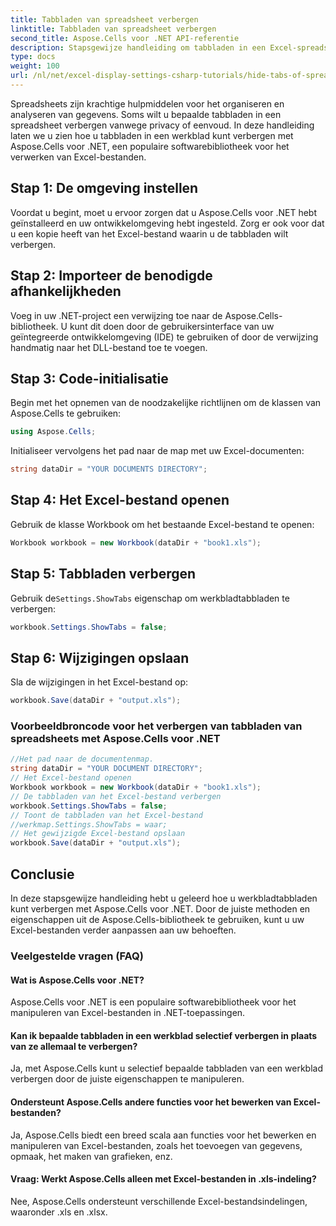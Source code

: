```yaml
---
title: Tabbladen van spreadsheet verbergen
linktitle: Tabbladen van spreadsheet verbergen
second_title: Aspose.Cells voor .NET API-referentie
description: Stapsgewijze handleiding om tabbladen in een Excel-spreadsheet te verbergen met Aspose.Cells voor .NET.
type: docs
weight: 100
url: /nl/net/excel-display-settings-csharp-tutorials/hide-tabs-of-spreadsheet/
---
```

Spreadsheets zijn krachtige hulpmiddelen voor het organiseren en analyseren van gegevens. Soms wilt u bepaalde tabbladen in een spreadsheet verbergen vanwege privacy of eenvoud. In deze handleiding laten we u zien hoe u tabbladen in een werkblad kunt verbergen met Aspose.Cells voor .NET, een populaire softwarebibliotheek voor het verwerken van Excel-bestanden.

## Stap 1: De omgeving instellen

Voordat u begint, moet u ervoor zorgen dat u Aspose.Cells voor .NET hebt geïnstalleerd en uw ontwikkelomgeving hebt ingesteld. Zorg er ook voor dat u een kopie heeft van het Excel-bestand waarin u de tabbladen wilt verbergen.

## Stap 2: Importeer de benodigde afhankelijkheden

Voeg in uw .NET-project een verwijzing toe naar de Aspose.Cells-bibliotheek. U kunt dit doen door de gebruikersinterface van uw geïntegreerde ontwikkelomgeving (IDE) te gebruiken of door de verwijzing handmatig naar het DLL-bestand toe te voegen.

## Stap 3: Code-initialisatie

Begin met het opnemen van de noodzakelijke richtlijnen om de klassen van Aspose.Cells te gebruiken:

```csharp
using Aspose.Cells;
```

Initialiseer vervolgens het pad naar de map met uw Excel-documenten:

```csharp
string dataDir = "YOUR DOCUMENTS DIRECTORY";
```

## Stap 4: Het Excel-bestand openen

Gebruik de klasse Workbook om het bestaande Excel-bestand te openen:

```csharp
Workbook workbook = new Workbook(dataDir + "book1.xls");
```

## Stap 5: Tabbladen verbergen

 Gebruik de`Settings.ShowTabs` eigenschap om werkbladtabbladen te verbergen:

```csharp
workbook.Settings.ShowTabs = false;
```

## Stap 6: Wijzigingen opslaan

Sla de wijzigingen in het Excel-bestand op:

```csharp
workbook.Save(dataDir + "output.xls");
```

### Voorbeeldbroncode voor het verbergen van tabbladen van spreadsheets met Aspose.Cells voor .NET 
```csharp
//Het pad naar de documentenmap.
string dataDir = "YOUR DOCUMENT DIRECTORY";
// Het Excel-bestand openen
Workbook workbook = new Workbook(dataDir + "book1.xls");
// De tabbladen van het Excel-bestand verbergen
workbook.Settings.ShowTabs = false;
// Toont de tabbladen van het Excel-bestand
//werkmap.Settings.ShowTabs = waar;
// Het gewijzigde Excel-bestand opslaan
workbook.Save(dataDir + "output.xls");
```

## Conclusie

In deze stapsgewijze handleiding hebt u geleerd hoe u werkbladtabbladen kunt verbergen met Aspose.Cells voor .NET. Door de juiste methoden en eigenschappen uit de Aspose.Cells-bibliotheek te gebruiken, kunt u uw Excel-bestanden verder aanpassen aan uw behoeften.

### Veelgestelde vragen (FAQ)

#### Wat is Aspose.Cells voor .NET?
    
Aspose.Cells voor .NET is een populaire softwarebibliotheek voor het manipuleren van Excel-bestanden in .NET-toepassingen.

#### Kan ik bepaalde tabbladen in een werkblad selectief verbergen in plaats van ze allemaal te verbergen?
   
Ja, met Aspose.Cells kunt u selectief bepaalde tabbladen van een werkblad verbergen door de juiste eigenschappen te manipuleren.

#### Ondersteunt Aspose.Cells andere functies voor het bewerken van Excel-bestanden?

Ja, Aspose.Cells biedt een breed scala aan functies voor het bewerken en manipuleren van Excel-bestanden, zoals het toevoegen van gegevens, opmaak, het maken van grafieken, enz.

#### Vraag: Werkt Aspose.Cells alleen met Excel-bestanden in .xls-indeling?

Nee, Aspose.Cells ondersteunt verschillende Excel-bestandsindelingen, waaronder .xls en .xlsx.